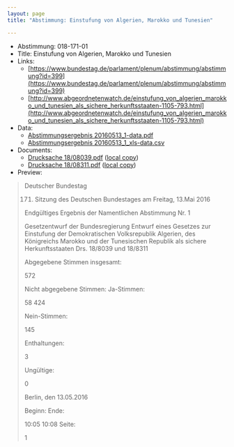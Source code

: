 ```yaml
---
layout: page
title: "Abstimmung: Einstufung von Algerien, Marokko und Tunesien"

---
```


* Abstimmung: 018-171-01
* Title: Einstufung von Algerien, Marokko und Tunesien
* Links: 
    * [https://www.bundestag.de/parlament/plenum/abstimmung/abstimmung?id=399](https://www.bundestag.de/parlament/plenum/abstimmung/abstimmung?id=399)
    * [http://www.abgeordnetenwatch.de/einstufung_von_algerien_marokko_und_tunesien_als_sichere_herkunftsstaaten-1105-793.html](http://www.abgeordnetenwatch.de/einstufung_von_algerien_marokko_und_tunesien_als_sichere_herkunftsstaaten-1105-793.html)
* Data: 
    * [Abstimmungsergebnis 20160513_1-data.pdf](/res/abstimmungsliste/20160513_1-data.pdf)
    * [Abstimmungsergebnis 20160513_1_xls-data.csv](/res/abstimmungsliste/analyses/20160513_1_xls-data.csv)
* Documents: 
    * [Drucksache 18/08039.pdf](http://dip21.bundestag.de/dip21/btd/18/080/1808039.pdf) ([local copy](/res/abstimmungsdaten/018-171-01/1808039.pdf))
    * [Drucksache 18/08311.pdf](http://dip21.bundestag.de/dip21/btd/18/083/1808311.pdf) ([local copy](/res/abstimmungsdaten/018-171-01/1808311.pdf))
* Preview: 
> Deutscher Bundestag
> 
> 171. Sitzung des Deutschen Bundestages
> am Freitag, 13.Mai 2016
> 
> Endgültiges Ergebnis der Namentlichen Abstimmung Nr. 1
> 
> Gesetzentwurf der Bundesregierung
> Entwurf eines Gesetzes zur Einstufung der Demokratischen Volksrepublik Algerien, des
> Königreichs Marokko und der Tunesischen Republik als sichere Herkunftsstaaten
> Drs. 18/8039 und 18/8311
> 
> Abgegebene Stimmen insgesamt:
> 
> 572
> 
> Nicht abgegebene Stimmen:
> Ja-Stimmen:
> 
> 58
> 424
> 
> Nein-Stimmen:
> 
> 145
> 
> Enthaltungen:
> 
> 3
> 
> Ungültige:
> 
> 0
> 
> Berlin, den 13.05.2016
> 
> Beginn:
> Ende:
> 
> 10:05
> 10:08
> Seite:
> 
> 1
> 
> 
